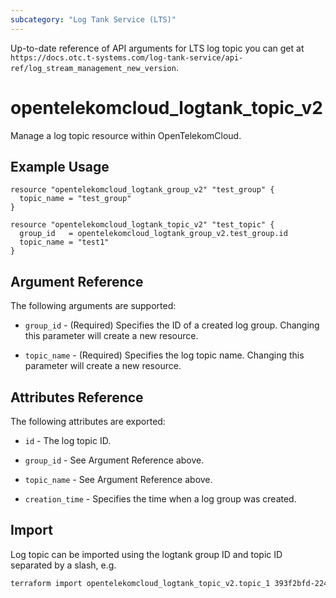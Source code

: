 ```yaml
---
subcategory: "Log Tank Service (LTS)"
---
```


Up-to-date reference of API arguments for LTS log topic you can get at
`https://docs.otc.t-systems.com/log-tank-service/api-ref/log_stream_management_new_version`.

# opentelekomcloud_logtank_topic_v2

Manage a log topic resource within OpenTelekomCloud.

## Example Usage

```hcl
resource "opentelekomcloud_logtank_group_v2" "test_group" {
  topic_name = "test_group"
}

resource "opentelekomcloud_logtank_topic_v2" "test_topic" {
  group_id   = opentelekomcloud_logtank_group_v2.test_group.id
  topic_name = "test1"
}
```

## Argument Reference

The following arguments are supported:

* `group_id` - (Required) Specifies the ID of a created log group.
  Changing this parameter will create a new resource.

* `topic_name` - (Required) Specifies the log topic name.
  Changing this parameter will create a new resource.

## Attributes Reference

The following attributes are exported:

* `id` - The log topic ID.

* `group_id` - See Argument Reference above.

* `topic_name` - See Argument Reference above.

* `creation_time` - Specifies the time when a log group was created.

## Import

Log topic can be imported using the logtank group ID and topic ID separated by a slash, e.g.

```sh
terraform import opentelekomcloud_logtank_topic_v2.topic_1 393f2bfd-2244-11ea-adb7-286ed488c87f/72855918-20b1-11ea-80e0-286ed488c880
```
